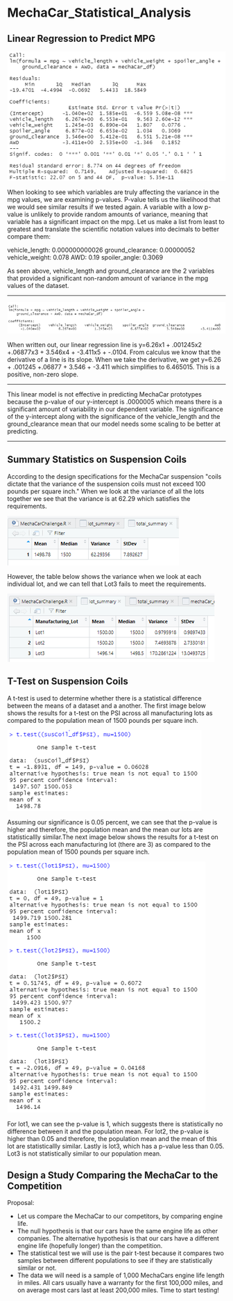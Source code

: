 # MechaCar_Statistical_Analysis

## Linear Regression to Predict MPG

![](images/mpg.png)

When looking to see which variables are truly affecting the variance in the mpg values, we are examining p-values. P-value tells us the likelihood that we would see similar results if we tested again. A variable with a low p-value is unlikely to provide random amounts of variance, meaning that variable has a significant impact on the mpg. 
Let us make a list from least to greatest and translate the scientific notation values into decimals to better compare them:

vehicle_length:   0.000000000026
ground_clearance: 0.00000052
vehicle_weight:   0.078
AWD:              0.19
spoiler_angle:    0.3069

As seen above, vehicle_length and ground_clearance are the 2 variables that provided a significant non-random amount of variance in the mpg values of the dataset.
________________________________________________________________________________

![](images/mpgline.png)

When written out, our linear regression line is y=6.26x1 + .001245x2 +.06877x3 + 3.546x4 + -3.411x5 + -.0104. From calculus we know that the derivative of a line is its slope. When we take the derivative, we get y=6.26 + .001245 +.06877 + 3.546 + -3.411 which simplifies to 6.465015. This is a positive, non-zero slope.
________________________________________________________________________________
This linear model is not effective in predicting MechaCar prototypes because the p-value of our y-intercept is .0000005 which means there is a significant amount of variability in our dependent variable. The significance of the y-intercept along with the significance of the vehicle_length and the ground_clearance mean that our model needs some scaling to be better at predicting.
________________________________________________________________________________


## Summary Statistics on Suspension Coils
According to the design specifications for the MechaCar suspension "coils dictate that the variance of the suspension coils must not exceed 100 pounds per square inch." When we look at the variance of all the lots together we see that the variance is at 62.29 which satisfies the requirements.

![](images/totsum.png)

However, the table below shows the variance when we look at each individual lot, and we can tell that Lot3 fails to meet the requirements.

![](images/lotsum.png)

## T-Test on Suspension Coils
A t-test is used to determine whether there is a statistical difference between the means of a dataset and a another. The first image below shows the results for a t-test on the PSI across all manufacturing lots as compared to the population mean of 1500 pounds per square inch.  

![](images/ttest1.png)

Assuming our significance is 0.05 percent, we can see that the p-value is higher and therefore, the population mean and the mean our lots are statisticallly similar.The next image below shows the results for a t-test on the PSI across each manufacturing lot (there are 3) as compared to the population mean of 1500 pounds per square inch.  


![](images/ttest2.png)

For lot1, we can see the p-value is 1, which suggests there is statistically no difference between it and the population mean. For lot2, the p-value is higher than 0.05 and therefore, the population mean and the mean of this lot are statisticallly similar. Lastly is lot3, which has a p-value less than 0.05. Lot3 is not statistically similar to our population mean. 

## Design a Study Comparing the MechaCar to the Competition

Proposal: 
- Let us compare the MechaCar to our competitors, by comparing engine life. 
- The null hypothesis is that our cars have the same engine life as other companies. The alternative hypothesis is that our cars have a different engine life (hopefully longer) than the competition. 
- The statistical test we will use is the pair t-test because it compares two samples between different populations to see if they are statistically similar or not.
- The data we will need is a sample of 1,000 MechaCars engine life length in miles. All cars usually have a warranty for the first 100,000 miles, and on average most cars last at least 200,000 miles. Time to start testing!